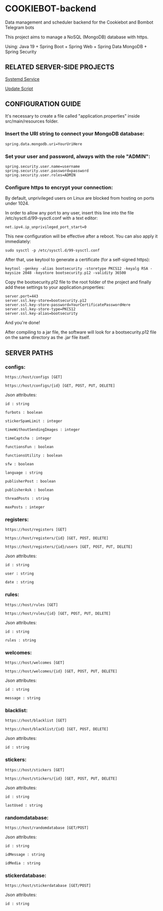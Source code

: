 # COOKIEBOT-backend
Data management and scheduler backend for the Cookiebot and Bombot Telegram bots

This project aims to manage a NoSQL (MongoDB) database with https.

Using: Java 19 + Spring Boot + Spring Web + Spring Data MongoDB + Spring Security


## RELATED SERVER-SIDE PROJECTS

[Systemd Service](https://gitlab.com/myghiproj/ahss/-/blob/main/Systemd%20Services/javaserver%40.service)

[Update Script](https://gitlab.com/myghiproj/ahss/-/blob/main/Bash%20Scripts/cookiebot-update.sh)


## CONFIGURATION GUIDE

It's necessary to create a file called "application.properties" inside src/main/resources folder.

### Insert the URI string to connect your MongoDB database:

	spring.data.mongodb.uri=YourUriHere


### Set your user and password, always with the role "ADMIN":

	spring.security.user.name=username
	spring.security.user.password=password
	spring.security.user.roles=ADMIN


### Configure https to encrypt your connection:

By default, unprivileged users on Linux are blocked from hosting on ports under 1024.

In order to allow any port to any user, insert this line into the file /etc/sysctl.d/99-sysctl.conf with a text editor:

	net.ipv4.ip_unprivileged_port_start=0

This new configuration will be effective after a reboot. You can also apply it immediately:
	
	sudo sysctl -p /etc/sysctl.d/99-sysctl.conf

After that, use keytool to generate a certificate (for a self-signed https):

	keytool -genkey -alias bootsecurity -storetype PKCS12 -keyalg RSA -keysize 2048 -keystore bootsecurity.p12 -validity 36500
	
Copy the bootsecurity.p12 file to the root folder of the project and finally add these settings to your application.properties:

	server.port=443
	server.ssl.key-store=bootsecurity.p12
	server.ssl.key-store-password=YourCertificatePasswordHere
	server.ssl.key-store-type=PKCS12
	server.ssl.key-alias=bootsecurity

And you're done!

After compiling to a jar file, the software will look for a bootsecurity.p12 file on the same directory as the .jar file itself.


## SERVER PATHS
### configs:

	https://host/configs [GET]
	
	https://host/configs/{id} [GET, POST, PUT, DELETE] 

Json attributes:

	id : string 
	
	furbots : boolean
	
	stickerSpamLimit : integer
	
	timeWithoutSendingImages : integer
	
	timeCaptcha : integer
	
	functionsFun : boolean
	
	functionsUtility : boolean
	
	sfw : boolean
	
	language : string

	publisherPost : boolean
	
	publisherAsk : boolean

	threadPosts : string

	maxPosts : integer

### registers:

	https://host/registers [GET]
	
	https://host/registers/{id} [GET, POST, DELETE]
	
	https://host/registers/{id}/users [GET, POST, PUT, DELETE]

Json attributes:

	id : string
	
	user : string
	
	date : string


### rules:

	https://host/rules [GET]
	
	https://host/rules/{id} [GET, POST, PUT, DELETE]

Json attributes:

	id : string
	
	rules : string


### welcomes:

	https://host/welcomes [GET]
	
	https://host/welcomes/{id} [GET, POST, PUT, DELETE]

Json attributes:

	id : string
	
	message : string


### blacklist:

	https://host/blacklist [GET]
	
	https://host/blacklist/{id} [GET, POST, DELETE]

Json attributes:

	id : string


### stickers:

	https://host/stickers [GET]
	
	https://host/stickers/{id} [GET, POST, PUT, DELETE]

Json attributes:

	id : string
	
	lastUsed : string


### randomdatabase:

	https://host/randomdatabase [GET/POST]

Json attributes:

	id : string
	
	idMessage : string
	
	idMedia : string


### stickerdatabase:

	https://host/stickerdatabase [GET/POST]

Json attributes:

	id : string
